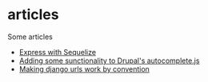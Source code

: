 articles
========

Some articles

* [Express with Sequelize](https://github.com/JeyDotC/articles/blob/master/EXPRESS%20WITH%20SEQUELIZE.md)
* [Adding some sunctionality to Drupal's autocomplete.js](https://github.com/JeyDotC/articles/blob/master/Adding%20some%20sunctionality%20to%20Drupal's%20autocomplete.js.md)
* [Making django urls work by convention](https://github.com/JeyDotC/articles/blob/master/Making%20django%20urls%20work%20by%20convention.md)